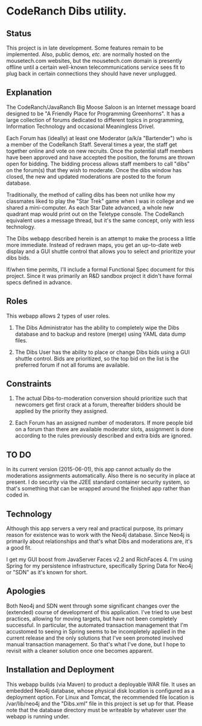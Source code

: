 # CodeRanch Dibs utility.

## Status

This project is in late development. Some features remain to
be implemented. Also, public demos, *etc.* are normally hosted
on the mousetech.com websites, but the mousetech.com domain
is presently offline until a certain well-known telecommunications
service sees fit to plug back in certain connections they should
have never unplugged.

## Explanation

The CodeRanch/JavaRanch Big Moose Saloon is an Internet message
board designed to be "A Friendly Place for Programming Greenhorns".
It has a large collection of forums dedicated to different topics
in programming, Information Technology and occasional Meaningless
Drivel.

Each Forum has (ideally) at least one Moderator (a/k/a "Bartender")
who is a member of the CodeRanch Staff. Several times a year, the
staff get together online and vote on new recruits. Once the
potential staff members have been approved and have accepted the
position, the forums are thrown open for bidding. The bidding
process allows staff members to call "dibs" on the forum(s) that
they wish to moderate. Once the dibs window has closed, the new
and updated moderations are posted to the forum database.

Traditionally, the method of calling dibs has been not unlike how
my classmates liked to play the "Star Trek" game when I was in
college and we shared a mini-computer. As each Star Date advanced,
a whole new quadrant map would print out on the Teletype console.
The CodeRanch equivalent uses a message thread, but it's the
same concept, only with less technology.

The Dibs webapp described herein is an attempt to make the process
a little more immediate. Instead of redrawn maps, you get an
up-to-date web display and a GUI shuttle control that allows you
to select and prioritize your dibs bids.

If/when time permits, I'll include a formal Functional Spec document
for this project. Since it was primarily an R&D sandbox project it
didn't have formal specs defined in advance.

## Roles

This webapp allows 2 types of user roles.

1. The Dibs Administrator has the ability to completely wipe the
Dibs database and to backup and restore (merge) using YAML data
dump files.

1. The Dibs User has the ability to place or change Dibs bids
using a GUI shuttle control. Bids are prioritized, so the top bid
on the list is the preferred forum if not all forums are available.

## Constraints

1. The actual Dibs-to-moderation conversion should prioritize
such that newcomers get first crack at a forum, thereafter bidders
should be applied by the priority they assigned.

1. Each Forum has an assigned number of moderators. If more people
bid on a forum than there are available moderator slots, assignment
is done according to the rules previously described and extra bids
are ignored.

## TO DO

In its current version (2015-06-01), this app cannot actually
do the moderations assignments automatically. Also there is
no security in place at present. I do security via the J2EE
standard container security system, so that's something that
can be wrapped around the finished app rather than coded in.

## Technology

Although this app servers a very real and practical purpose, its
primary reason for existence was to work with the Neo4j database.
Since Neo4j is primarily about relationships and that's what Dibs
and moderations are, it's a good fit.

I get my GUI boost from JavaServer Faces v2.2 and RichFaces 4.
I'm using Spring for my persistence infrastructure, specifically
Spring Data for Neo4j or "SDN" as it's known for short.

## Apologies

Both Neo4j and SDN went through some significant changes over the
(extended) course of development of this application. I've tried
to use best practices, allowing for moving targets, but have not
been completely successful. In particular, the automated
transaction management that I'm accustomed to seeing in Spring
seems to be incompletely applied in the current release and the
only solutions that I've seen promoted involved manual transaction
management. So that's what I've done, but I hope to revisit
with a cleaner solution once one becomes apparent.

## Installation and Deployment

This webapp builds (via Maven) to product a deployable WAR file.
It uses an embedded Neo4j database, whose physical disk location
is configured as a deployment option. For Linux and Tomcat, the
recommended file location is /var/lib/neo4j and the "Dibs.xml"
file in this project is set up for that. Please note that the
database directory must be writeable by whatever user the webapp
is running under.
